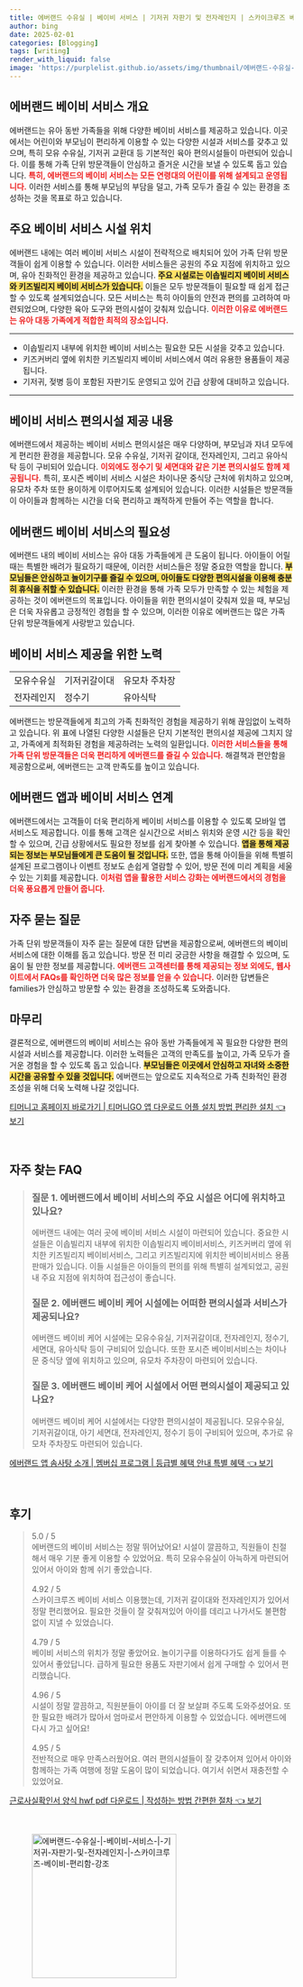 ```yaml
---
title: 에버랜드 수유실 | 베이비 서비스 | 기저귀 자판기 및 전자레인지 | 스카이크루즈 베이비 편리함 강조
author: bing
date: 2025-02-01
categories: [Blogging]
tags: [writing]
render_with_liquid: false
image: 'https://purplelist.github.io/assets/img/thumbnail/에버랜드-수유실-|-베이비-서비스-|-기저귀-자판기-및-전자레인지-|-스카이크루즈-베이비-편리함-강조.webp'
---
```



<h2 id='에버랜드 베이비 서비스 개요'>에버랜드 베이비 서비스 개요</h2>

<p>에버랜드는 유아 동반 가족들을 위해 다양한 베이비 서비스를 제공하고 있습니다. 이곳에서는 어린이와 부모님이 편리하게 이용할 수 있는 다양한 시설과 서비스를 갖추고 있으며, 특히 모유 수유실, 기저귀 교환대 등 기본적인 육아 편의시설들이 마련되어 있습니다. 이를 통해 가족 단위 방문객들이 안심하고 즐거운 시간을 보낼 수 있도록 돕고 있습니다. <b><span style="color: #ee2323;">특히, 에버랜드의 베이비 서비스는 모든 연령대의 어린이를 위해 설계되고 운영됩니다.</span></b> 이러한 서비스를 통해 부모님의 부담을 덜고, 가족 모두가 즐길 수 있는 환경을 조성하는 것을 목표로 하고 있습니다.</p>

<h2 id='주요 베이비 서비스 시설 위치'>주요 베이비 서비스 시설 위치</h2>

<p>에버랜드 내에는 여러 베이비 서비스 시설이 전략적으로 배치되어 있어 가족 단위 방문객들이 쉽게 이용할 수 있습니다. 이러한 서비스들은 공원의 주요 지점에 위치하고 있으며, 유아 친화적인 환경을 제공하고 있습니다. <b><span style="background-color: #ffe066;">주요 시설로는 이솝빌리지 베이비 서비스와 키즈빌리지 베이비 서비스가 있습니다.</span></b> 이들은 모두 방문객들이 필요할 때 쉽게 접근할 수 있도록 설계되었습니다. 모든 서비스는 특히 아이들의 안전과 편의를 고려하여 마련되었으며, 다양한 육아 도구와 편의시설이 갖춰져 있습니다. <b><span style="color: #ee2323;">이러한 이유로 에버랜드는 유아 대동 가족에게 적합한 최적의 장소입니다.</span></b></p>

<hr />

<ul>
    <li>이솝빌리지 내부에 위치한 베이비 서비스는 필요한 모든 시설을 갖추고 있습니다.</li>
    <li>키즈커버리 옆에 위치한 키즈빌리지 베이비 서비스에서 여러 유용한 용품들이 제공됩니다.</li>
    <li>기저귀, 젖병 등이 포함된 자판기도 운영되고 있어 긴급 상황에 대비하고 있습니다.</li>
</ul>

<hr />

<h2 id='베이비 서비스 편의시설 제공 내용'>베이비 서비스 편의시설 제공 내용</h2>

<p>에버랜드에서 제공하는 베이비 서비스 편의시설은 매우 다양하며, 부모님과 자녀 모두에게 편리한 환경을 제공합니다. 모유 수유실, 기저귀 갈이대, 전자레인지, 그리고 유아식탁 등이 구비되어 있습니다. <b><span style="color: #ee2323;">이외에도 정수기 및 세면대와 같은 기본 편의시설도 함께 제공됩니다.</span></b> 특히, 포시즌 베이비 서비스 시설은 차이나문 중식당 근처에 위치하고 있으며, 유모차 주차 또한 용이하게 이루어지도록 설계되어 있습니다. 이러한 시설들은 방문객들이 아이들과 함께하는 시간을 더욱 편리하고 쾌적하게 만들어 주는 역할을 합니다.</p>

<h2 id='에버랜드 베이비 서비스의 필요성'>에버랜드 베이비 서비스의 필요성</h2>

<p>에버랜드 내의 베이비 서비스는 유아 대동 가족들에게 큰 도움이 됩니다. 아이들이 어릴 때는 특별한 배려가 필요하기 때문에, 이러한 서비스들은 정말 중요한 역할을 합니다. <b><span style="background-color: #ffe066;">부모님들은 안심하고 놀이기구를 즐길 수 있으며, 아이들도 다양한 편의시설을 이용해 충분히 휴식을 취할 수 있습니다.</span></b> 이러한 환경을 통해 가족 모두가 만족할 수 있는 체험을 제공하는 것이 에버랜드의 목표입니다. 아이들을 위한 편의시설이 갖춰져 있을 때, 부모님은 더욱 자유롭고 긍정적인 경험을 할 수 있으며, 이러한 이유로 에버랜드는 많은 가족 단위 방문객들에게 사랑받고 있습니다.</p>

<h2 id='베이비 서비스 제공을 위한 노력'>베이비 서비스 제공을 위한 노력</h2>

<table>
    <tr>
        <td>모유수유실</td>
        <td>기저귀갈이대</td>
        <td>유모차 주차장</td>
    </tr>
    <tr>
        <td>전자레인지</td>
        <td>정수기</td>
        <td>유아식탁</td>
    </tr>
</table>

<p>에버랜드는 방문객들에게 최고의 가족 친화적인 경험을 제공하기 위해 끊임없이 노력하고 있습니다. 위 표에 나열된 다양한 시설들은 단지 기본적인 편의시설 제공에 그치지 않고, 가족에게 최적화된 경험을 제공하려는 노력의 일환입니다. <b><span style="color: #ee2323;">이러한 서비스들을 통해 가족 단위 방문객들은 더욱 편리하게 에버랜드를 즐길 수 있습니다.</span></b> 해결책과 편안함을 제공함으로써, 에버랜드는 고객 만족도를 높이고 있습니다.</p>

<h2 id='에버랜드 앱과 베이비 서비스 연계'>에버랜드 앱과 베이비 서비스 연계</h2>

<p>에버랜드에서는 고객들이 더욱 편리하게 베이비 서비스를 이용할 수 있도록 모바일 앱 서비스도 제공합니다. 이를 통해 고객은 실시간으로 서비스 위치와 운영 시간 등을 확인할 수 있으며, 긴급 상황에서도 필요한 정보를 쉽게 찾아볼 수 있습니다. <b><span style="background-color: #ffe066;">앱을 통해 제공되는 정보는 부모님들에게 큰 도움이 될 것입니다.</span></b> 또한, 앱을 통해 아이들을 위해 특별히 설계된 프로그램이나 이벤트 정보도 손쉽게 열람할 수 있어, 방문 전에 미리 계획을 세울 수 있는 기회를 제공합니다. <b><span style="color: #ee2323;">이처럼 앱을 활용한 서비스 강화는 에버랜드에서의 경험을 더욱 풍요롭게 만들어 줍니다.</span></b></p>

<h2 id='자주 묻는 질문'>자주 묻는 질문</h2>

<p>가족 단위 방문객들이 자주 묻는 질문에 대한 답변을 제공함으로써, 에버랜드의 베이비 서비스에 대한 이해를 돕고 있습니다. 방문 전 미리 궁금한 사항을 해결할 수 있으며, 도움이 될 만한 정보를 제공합니다. <b><span style="color: #ee2323;">에버랜드 고객센터를 통해 제공되는 정보 외에도, 웹사이트에서 FAQs를 확인하면 더욱 많은 정보를 얻을 수 있습니다.</span></b> 이러한 답변들은 families가 안심하고 방문할 수 있는 환경을 조성하도록 도와줍니다.</p>

<h2 id='마무리'>마무리</h2>

<p>결론적으로, 에버랜드의 베이비 서비스는 유아 동반 가족들에게 꼭 필요한 다양한 편의시설과 서비스를 제공합니다. 이러한 노력들은 고객의 만족도를 높이고, 가족 모두가 즐거운 경험을 할 수 있도록 돕고 있습니다. <b><span style="background-color: #ffe066;">부모님들은 이곳에서 안심하고 자녀와 소중한 시간을 공유할 수 있을 것입니다.</span></b> 에버랜드는 앞으로도 지속적으로 가족 친화적인 환경 조성을 위해 더욱 노력해 나갈 것입니다.</p>


<p><a class="click-button" title="티머니고 홈페이지 바로가기 | 티머니GO 앱 다운로드 어플 설치 방법 편리한 설치" href="https://purplelist.github.io/posts/%ED%8B%B0%EB%A8%B8%EB%8B%88%EA%B3%A0-%ED%99%88%ED%8E%98%EC%9D%B4%EC%A7%80-%EB%B0%94%EB%A1%9C%EA%B0%80%EA%B8%B0-%ED%8B%B0%EB%A8%B8%EB%8B%88GO-%EC%95%B1-%EB%8B%A4%EC%9A%B4%EB%A1%9C%EB%93%9C-%EC%96%B4%ED%94%8C-%EC%84%A4%EC%B9%98-%EB%B0%A9%EB%B2%95-%ED%8E%B8%EB%A6%AC%ED%95%9C-%EC%84%A4%EC%B9%98/" rel="dofollow">티머니고 홈페이지 바로가기 | 티머니GO 앱 다운로드 어플 설치 방법 편리한 설치 👈 보기</a></p><br>
<h2 id='자주_찾는_FAQ'>자주 찾는 FAQ</h2>
<div itemscope="" itemtype="https://schema.org/FAQPage"> 
<blockquote> 
<div itemscope="" itemprop="mainEntity" itemtype="https://schema.org/Question"> 
<h3 itemprop="name">질문 1. 에버랜드에서 베이비 서비스의 주요 시설은 어디에 위치하고 있나요?</h3> 
<div itemscope="" itemprop="acceptedAnswer" itemtype="https://schema.org/Answer"> 
<span itemprop="text"> 
<p>에버랜드 내에는 여러 곳에 베이비 서비스 시설이 마련되어 있습니다. 중요한 시설들은 이솝빌리지 내부에 위치한 이솝빌리지 베이비서비스, 키즈커버리 옆에 위치한 키즈빌리지 베이비서비스, 그리고 키즈빌리지에 위치한 베이비서비스 용품 판매가 있습니다. 이들 시설들은 아이들의 편의를 위해 특별히 설계되었고, 공원 내 주요 지점에 위치하여 접근성이 좋습니다.</p> 
</span> 
</div> 
</div> 

<div itemscope="" itemprop="mainEntity" itemtype="https://schema.org/Question"> 
<h3 itemprop="name">질문 2. 에버랜드 베이비 케어 시설에는 어떠한 편의시설과 서비스가 제공되나요?</h3> 
<div itemscope="" itemprop="acceptedAnswer" itemtype="https://schema.org/Answer"> 
<span itemprop="text"> 
<p>에버랜드 베이비 케어 시설에는 모유수유실, 기저귀갈이대, 전자레인지, 정수기, 세면대, 유아식탁 등이 구비되어 있습니다. 또한 포시즌 베이비서비스는 차이나문 중식당 옆에 위치하고 있으며, 유모차 주차장이 마련되어 있습니다.</p> 
</span> 
</div> 
</div> 

<div itemscope="" itemprop="mainEntity" itemtype="https://schema.org/Question"> 
<h3 itemprop="name">질문 3. 에버랜드 베이비 케어 시설에서 어떤 편의시설이 제공되고 있나요?</h3> 
<div itemscope="" itemprop="acceptedAnswer" itemtype="https://schema.org/Answer"> 
<span itemprop="text"> 
<p>에버랜드 베이비 케어 시설에서는 다양한 편의시설이 제공됩니다. 모유수유실, 기저귀갈이대, 아기 세면대, 전자레인지, 정수기 등이 구비되어 있으며, 추가로 유모차 주차장도 마련되어 있습니다.</p> 
</span> 
</div> 
</div> 
</blockquote> 
</div>
<p><a class="click-button" title="에버랜드 앱 솜사탕 소개 | 멤버십 프로그램 | 등급별 혜택 안내 특별 혜택" href="https://purplelist.github.io/posts/%EC%97%90%EB%B2%84%EB%9E%9C%EB%93%9C-%EC%95%B1-%EC%86%9C%EC%82%AC%ED%83%95-%EC%86%8C%EA%B0%9C-%EB%A9%A4%EB%B2%84%EC%8B%AD-%ED%94%84%EB%A1%9C%EA%B7%B8%EB%9E%A8-%EB%93%B1%EA%B8%89%EB%B3%84-%ED%98%9C%ED%83%9D-%EC%95%88%EB%82%B4-%ED%8A%B9%EB%B3%84-%ED%98%9C%ED%83%9D/" rel="dofollow">에버랜드 앱 솜사탕 소개 | 멤버십 프로그램 | 등급별 혜택 안내 특별 혜택 👈 보기</a></p><br>
<h2 id='후기'>후기</h2>
<div itemscope itemtype="https://schema.org/Product">
  <blockquote>
  <div itemprop="review" itemscope itemtype="https://schema.org/Review">
      <div itemprop="reviewRating" itemscope itemtype="https://schema.org/Rating"> <span itemprop="ratingValue">5.0</span> / <span itemprop="bestRating">5</span> </div>
      <span itemprop="reviewBody">에버랜드의 베이비 서비스는 정말 뛰어났어요! 시설이 깔끔하고, 직원들이 친절해서 매우 기분 좋게 이용할 수 있었어요. 특히 모유수유실이 아늑하게 마련되어 있어서 아이와 함께 쉬기 좋았습니다.</span>
  </div>
  <br>
  <div itemprop="review" itemscope itemtype="https://schema.org/Review">
      <div itemprop="reviewRating" itemscope itemtype="https://schema.org/Rating"> <span itemprop="ratingValue">4.92</span> / <span itemprop="bestRating">5</span> </div>
      <span itemprop="reviewBody">스카이크루즈 베이비 서비스 이용했는데, 기저귀 갈이대와 전자레인지가 있어서 정말 편리했어요. 필요한 것들이 잘 갖춰져있어 아이를 데리고 나가서도 불편함 없이 지낼 수 있었습니다.</span>
  </div>
  <br>
  <div itemprop="review" itemscope itemtype="https://schema.org/Review">
      <div itemprop="reviewRating" itemscope itemtype="https://schema.org/Rating"> <span itemprop="ratingValue">4.79</span> / <span itemprop="bestRating">5</span> </div>
      <span itemprop="reviewBody">베이비 서비스의 위치가 정말 좋았어요. 놀이기구를 이용하다가도 쉽게 들를 수 있어서 좋았답니다. 급하게 필요한 용품도 자판기에서 쉽게 구매할 수 있어서 편리했습니다.</span>
  </div>
  <br>
  <div itemprop="review" itemscope itemtype="https://schema.org/Review">
      <div itemprop="reviewRating" itemscope itemtype="https://schema.org/Rating"> <span itemprop="ratingValue">4.96</span> / <span itemprop="bestRating">5</span> </div>
      <span itemprop="reviewBody">시설이 정말 깔끔하고, 직원분들이 아이를 더 잘 보살펴 주도록 도와주셨어요. 또한 필요한 배려가 많아서 엄마로서 편안하게 이용할 수 있었습니다. 에버랜드에 다시 가고 싶어요!</span>
  </div>
  <br>
  <div itemprop="review" itemscope itemtype="https://schema.org/Review">
      <div itemprop="reviewRating" itemscope itemtype="https://schema.org/Rating"> <span itemprop="ratingValue">4.95</span> / <span itemprop="bestRating">5</span> </div>
      <span itemprop="reviewBody">전반적으로 매우 만족스러웠어요. 여러 편의시설들이 잘 갖추어져 있어서 아이와 함께하는 가족 여행에 정말 도움이 많이 되었습니다. 여기서 쉬면서 재충전할 수 있었어요.</span>
  </div>
  </blockquote>
</div>
<p><a class="click-button" title="근로사실확인서 양식 hwf pdf 다운로드 | 작성하는 방법 간편한 절차" href="https://purplelist.github.io/posts/%EA%B7%BC%EB%A1%9C%EC%82%AC%EC%8B%A4%ED%99%95%EC%9D%B8%EC%84%9C-%EC%96%91%EC%8B%9D-hwf-pdf-%EB%8B%A4%EC%9A%B4%EB%A1%9C%EB%93%9C-%EC%9E%91%EC%84%B1%ED%95%98%EB%8A%94-%EB%B0%A9%EB%B2%95-%EA%B0%84%ED%8E%B8%ED%95%9C-%EC%A0%88%EC%B0%A8/" rel="dofollow">근로사실확인서 양식 hwf pdf 다운로드 | 작성하는 방법 간편한 절차 👈 보기</a></p><br>
<figure class="image"><img src="https://purplelist.github.io/assets/img/thumbnail/에버랜드-수유실-|-베이비-서비스-|-기저귀-자판기-및-전자레인지-|-스카이크루즈-베이비-편리함-강조.webp" alt="에버랜드-수유실-|-베이비-서비스-|-기저귀-자판기-및-전자레인지-|-스카이크루즈-베이비-편리함-강조" width="256" height="256"></figure>